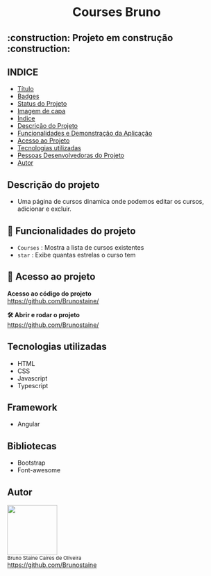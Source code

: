 <h1 align="center"> Courses Bruno </h1>

<h2> :construction: Projeto em construção :construction: </h2>
 


## INDICE

* [Título](#titulo)
* [Badges](#badges)
* [Status do Projeto](#status-do-Projeto)
* [Imagem de capa](#Imagem-de-capa)
* [Índice](#índice)
* [Descrição do Projeto](#descrição-do-projeto)
* [Funcionalidades e Demonstração da Aplicação](#funcionalidades-e-demonstração-da-aplicação)
* [Acesso ao Projeto](#acesso-ao-projeto)
* [Tecnologias utilizadas](#tecnologias-utilizadas)
* [Pessoas Desenvolvedoras do Projeto](#pessoas-desenvolvedoras)
* [Autor](#Autor)

## Descrição do projeto

- Uma página de cursos dinamica onde podemos editar os cursos, adicionar e excluir.

## :hammer: Funcionalidades do projeto

- `Courses` : Mostra a lista de cursos existentes
- `star` : Exibe quantas estrelas o curso tem 

## 📁 Acesso ao projeto

**Acesso ao código do projeto**<br>
https://github.com/Brunostaine/

**🛠️ Abrir e rodar o projeto**<br>
https://github.com/Brunostaine/

## Tecnologias utilizadas
* HTML
* CSS
* Javascript
* Typescript

## Framework
* Angular

## Bibliotecas
* Bootstrap
* Font-awesome

## Autor

<img src="https://user-images.githubusercontent.com/87622645/157755137-8d22a951-d323-4c33-814e-c0351ebefafe.png" width=115><br>
<sub>Bruno Staine Caires de Oliveira</sub><br>
https://github.com/Brunostaine 